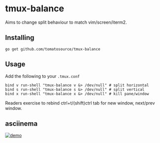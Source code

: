 # tmux-balance

Aims to change split behaviour to match vim/screen/iterm2.

## Installing

`go get github.com/tomatosource/tmux-balance`

## Usage

Add the following to your `.tmux.conf`

```
bind v run-shell "tmux-balance v &> /dev/null" # split horizontal
bind s run-shell "tmux-balance s &> /dev/null" # split vertical
bind x run-shell "tmux-balance x &> /dev/null" # kill pane/window
```

Readers exercise to rebind ctrl+t/(shift)ctrl tab for new window, next/prev window.

## asciinema

[![demo](https://asciinema.org/a/fqfNzlpwcIjCWiRtu3rnXYZNE.svg)](https://asciinema.org/a/fqfNzlpwcIjCWiRtu3rnXYZNE?autoplay=1)
